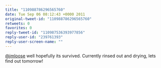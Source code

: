 ```yaml
---
title: "110988786296565760"
date: Tue Sep 06 08:12:43 +0000 2011
original-tweet-id: "110988786296565760"
retweets: 0
favorites: 0
reply-tweet-id: "110987536393977856"
reply-user-id: "239761393"
reply-user-screen-name: ""
---
```

<a href="https://twitter.com/jmloose">@jmloose</a> well hopefully its survived. Currently rinsed out and drying, lets find out tomorrow!

